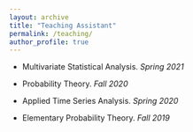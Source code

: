 ```yaml
---
layout: archive
title: "Teaching Assistant"
permalink: /teaching/
author_profile: true
---
```


- Multivariate Statistical Analysis. _Spring 2021_

- Probability Theory.  _Fall 2020_

- Applied Time Series Analysis.   _Spring 2020_

- Elementary Probability Theory.   _Fall 2019_
